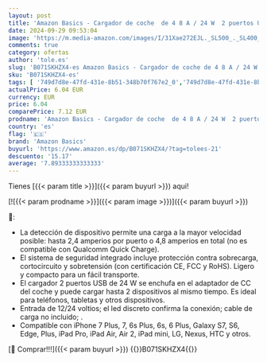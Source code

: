 ```yaml
---
layout: post
title: 'Amazon Basics - Cargador de coche  de 4 8 A / 24 W  2 puertos USB  para dispositivos Apple y Android  Blanco'
date: 2024-09-29 09:53:04
image: 'https://m.media-amazon.com/images/I/31Xae272EJL._SL500_._SL400_.jpg'
comments: true
category: ofertas
author: 'tole.es'
slug: 'B071SKHZX4-es Amazon Basics - Cargador de coche de 4 8 A / 24 W 2...'
sku: 'B071SKHZX4-es'
tags: [ '749d7d8e-47fd-431e-8b51-348b70f767e2_0','749d7d8e-47fd-431e-8b51-348b70f767e2_4001','749d7d8e-47fd-431e-8b51-348b70f767e2_5501','Accesorios para móviles','AmazonBasics : Accesorios smartphones','Arborist Merchandising Root','Cargadores de teléfonos móviles para coches','Cargadores para móviles','Comunicación móvil y accesorios','Descubre las ofertas Amazon','Electrónica','Self Service','Special Features Stores','amazon basics','apple','🇪🇸', ]
actualPrice: 6.04 EUR
currency: EUR
price: 6.04
comparePrice: 7.12 EUR
prodname: 'Amazon Basics - Cargador de coche  de 4 8 A / 24 W  2 puertos USB  para dispositivos Apple y Android  Blanco'
country: 'es'
flag: '🇪🇸'
brand: 'Amazon Basics'
buyurl: 'https://www.amazon.es/dp/B071SKHZX4/?tag=tolees-21'
descuento: '15.17'
average: '7.89333333333333'
---
```


Tienes [{{< param title >}}]({{< param buyurl >}}) aqui!

[![{{< param prodname >}}]({{< param image >}})]({{< param buyurl >}})

🔎:

- La detección de dispositivo permite una carga a la mayor velocidad posible: hasta 2,4 amperios por puerto o 4,8 amperios en total (no es compatible con Qualcomm Quick Charge).
- El sistema de seguridad integrado incluye protección contra sobrecarga, cortocircuito y sobretensión (con certificación CE, FCC y RoHS). Ligero y compacto para un fácil transporte.
- El cargador 2 puertos USB de 24 W se enchufa en el adaptador de CC del coche y puede cargar hasta 2 dispositivos al mismo tiempo. Es ideal para teléfonos, tabletas y otros dispositivos.
- Entrada de 12/24 voltios; el led discreto confirma la conexión; cable de carga no incluido; .
- Compatible con iPhone 7 Plus, 7, 6s Plus, 6s, 6 Plus, Galaxy S7, S6, Edge, Plus, iPad Pro, iPad Air, Air 2, iPad mini, LG, Nexus, HTC y otros.

[🛒 Comprar!!!]({{< param buyurl >}})
{{<world>}}B071SKHZX4{{</world>}}
